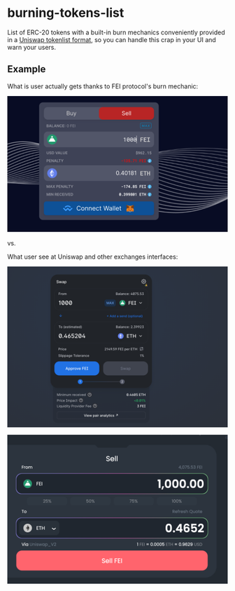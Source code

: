 # burning-tokens-list

List of ERC-20 tokens with a built-in burn mechanics conveniently provided in a [Uniswap tokenlist format](https://github.com/Uniswap/token-lists
), so you can handle this crap in your UI and warn your users.  

## Example

What is user actually gets thanks to FEI protocol's burn mechanic:

![](/Fei_Protocol.png)

vs.

What user see at Uniswap and other exchanges interfaces:

![](/Uniswap_Interface.png)

![](/_0_9629_FEI___DexGuru.png)
